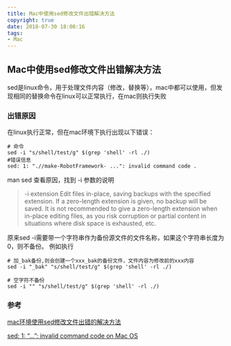```yaml
---
title: Mac中使用sed修改文件出错解决方法
copyright: true
date: 2018-07-30 18:00:16
tags:
- Mac
---
```


## Mac中使用sed修改文件出错解决方法

sed是linux命令，用于处理文件内容（修改，替换等），mac中都可以使用，但发现相同的替换命令在linux可以正常执行，在mac则执行失败

<!--more-->

### 出错原因

在linux执行正常，但在mac环境下执行出现以下错误：

```
# 命令
sed -i "s/shell/test/g" $(grep 'shell' -rl ./)
#错误信息
sed: 1: ".//make-RobotFramework- ...": invalid command code .
```

man sed 查看原因，找到 -i 参数的说明

> -i extension 
> Edit files in-place, saving backups with the specified extension. If a zero-length extension is given, no backup will be saved. It is not recommended to 
> give a zero-length extension when in-place editing files, as you risk corruption or partial content in situations where disk space is exhausted, etc.

原来sed -i需要带一个字符串作为备份源文件的文件名称，如果这个字符串长度为0，则不备份。 
例如执行

```
# 加_bak备份,则会创建一个xxx_bak的备份文件，文件内容为修改前的xxx内容
sed -i "_bak" "s/shell/test/g" $(grep 'shell' -rl ./)

# 空字符不备份
sed -i "" "s/shell/test/g" $(grep 'shell' -rl ./)
```



### 参考

[mac环境使用sed修改文件出错的解决方法](https://blog.csdn.net/fdipzone/article/details/51253955)

[sed: 1: “…”: invalid command code on Mac OS](https://blog.csdn.net/beijihukk/article/details/68947083)







